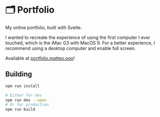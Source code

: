 # 🗂️ Portfolio

My online portfolio, built with Svelte.

I wanted to recreate the experience of using the first computer I ever touched, which is the iMac G3 with MacOS 9.
For a better experience, I recommend using a desktop computer and enable full screen.

Available at [portfolio.matteo.ooo](https://portfolio.matteo.ooo)!

## Building

```bash
npm run install

# Either for dev
npm run dev --open
# Or for production
npm run build
```
